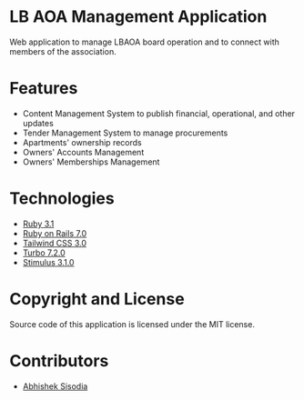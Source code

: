 # LB AOA Management Application  
Web application to manage LBAOA board operation and to connect with members of the association.

# Features
- Content Management System to publish financial, operational, and other updates
- Tender Management System to manage procurements
- Apartments' ownership records
- Owners' Accounts Management
- Owners' Memberships Management

# Technologies
 - [Ruby 3.1](https://www.ruby-lang.org/en/)
 - [Ruby on Rails 7.0](https://rubyonrails.org/)
 - [Tailwind CSS 3.0](https://tailwindcss.com/)
 - [Turbo 7.2.0](https://turbo.hotwired.dev/)
 - [Stimulus 3.1.0](https://stimulus.hotwired.dev/)

# Copyright and License
Source code of this application is licensed under the MIT license.

# Contributors
- [Abhishek Sisodia](mailto:dev.abhishek.sisodia@gmail.com)
